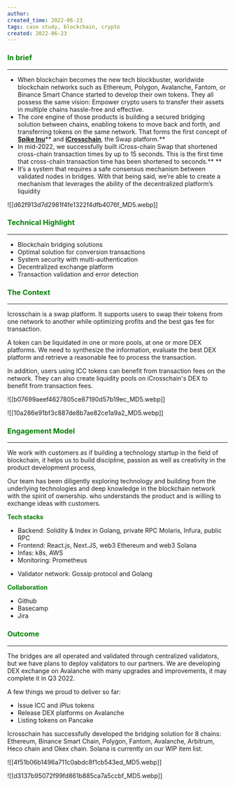 ```yaml
---
author: 
created_time: 2022-06-23
tags: case study, blockchain, crypto
created: 2022-06-23
---
```


### <span style='color:green'>In brief</span>

---

* When blockchain becomes the new tech blockbuster, worldwide blockchain networks such as Ethereum, Polygon, Avalanche, Fantom, or Binance Smart Chance started to develop their own tokens. They all possess the same vision: Empower crypto users to transfer their assets in multiple chains hassle-free and effective.
* The core engine of those products is building a secured bridging solution between chains, enabling tokens to move back and forth, and transferring tokens on the same network. That forms the first concept of **[Spike Inu](https://spikeinu.io/)**** and ****[iCrosschain](https://icrosschain.io/)****, the Swap platform.**
* In mid-2022, we successfully built iCross-chain Swap that shortened cross-chain transaction times by up to 15 seconds. This is the first time that cross-chain transaction time has been shortened to seconds.** **
* It’s a system that requires a safe consensus mechanism between validated nodes in bridges. With that being said, we’re able to create a mechanism that leverages the ability of the decentralized platform’s liquidity

![[d62f913d7d2981f4fe1322f4dfb4076f_MD5.webp]]


### <span style='color:green'>Technical Highlight</span>

---

* Blockchain bridging solutions
* Optimal solution for conversion transactions
* System security with multi-authentication
* Decentralized exchange platform
* Transaction validation and error detection

### <span style='color:green'>The Context</span>

---

Icrosschain is a swap platform. It supports users to swap their tokens from one network to another while optimizing profits and the best gas fee for transaction.

A token can be liquidated in one or more pools, at one or more DEX platforms. We need to synthesize the information, evaluate the best DEX platform and retrieve a reasonable fee to process the transaction.

In addition, users using ICC tokens can benefit from transaction fees on the network. They can also create liquidity pools on iCrosschain's DEX to benefit from transaction fees.

<!-- column_list 8d6fe9e1-2003-4103-8b8b-4e43742f4890 -->

<!-- column 8694a9b3-2c97-458f-835e-0964ed0ac6b0 -->

![[b07699aeef4627805ce87190d57b19ec_MD5.webp]]

<!-- column 03d4ca7d-5175-4662-8c8a-50d001ffb4d0 -->

![[10a286e91bf3c887de8b7ae82ce1a9a2_MD5.webp]]


### <span style='color:green'>Engagement Model</span>

---

We work with customers as if building a technology startup in the field of blockchain, it helps us to build discipline, passion as well as creativity in the product development process,

Our team has been diligently exploring technology and building from the underlying technologies and deep knowledge in the blockchain network with the spirit of ownership. who understands the product and is willing to exchange ideas with customers.


<!-- column_list 3b7e944e-b781-44e7-b94c-81100d912e11 -->

<!-- column 4ae33924-f2db-46a0-814b-22aa3461bbc9 -->

<span style='color:green'>**Tech stacks**</span>

* Backend: Solidity & Index in Golang, private RPC Molaris, Infura, public RPC
* Frontend: React.js, Next.JS, web3 Ethereum and web3 Solana
* Infas: k8s, AWS
* Monitoring: Prometheus

<!-- column f22c4ade-2ef4-4014-9e4e-c9e23a34cb7b -->

* Validator network: Gossip protocol and Golang

<span style='color:green'>**Collaboration**</span>

* Github
* Basecamp
* Jira

### <span style='color:green'>Outcome</span>

---

The bridges are all operated and validated through centralized validators, but we have plans to deploy validators to our partners. We are developing DEX exchange on Avalanche with many upgrades and improvements, it may complete it in Q3 2022.

A few things we proud to deliver so far:

* Issue ICC and iPlus tokens
* Release DEX platforms on Avalanche
* Listing tokens on Pancake

Icrosschain has successfully developed the bridging solution for 8 chains: Ethereum, Binance Smart Chain, Polygon, Fantom, Avalanche, Arbitrum, Heco chain and Okex chain. Solana is currently on our WIP item list.

<!-- column_list 5c2dadc1-f07a-40ee-ace4-ced7223ddd93 -->

<!-- column 35922750-523f-42bf-96a3-7eefdcc07a32 -->

![[4f51b06b1496a711c0abdc8f1cb543ed_MD5.webp]]

<!-- column f7228945-a285-4147-88d7-75b08dff9238 -->

![[d3137b95072f99fd861b885ca7a5ccbf_MD5.webp]]



